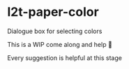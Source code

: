 # l2t-paper-color
Dialogue box for selecting colors

This is a WIP come along and help 🙂

Every suggestion is helpful at this stage

